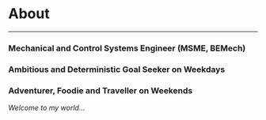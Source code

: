 # About
___
### Mechanical and Control Systems Engineer (MSME, BEMech)  
### Ambitious and Deterministic Goal Seeker on Weekdays  
### Adventurer, Foodie and Traveller on Weekends

*Welcome to my world...*
